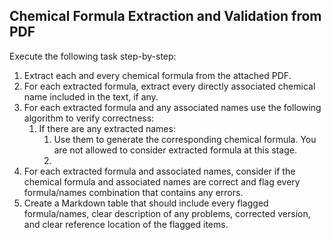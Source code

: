 ## **Chemical Formula Extraction and Validation from PDF**

Execute the following task step-by-step:
1. Extract each and every chemical formula from the attached PDF.
2. For each extracted formula, extract every directly associated chemical name included in the text, if any.
3. For each extracted formula and any associated names use the following algorithm to verify correctness:
    1. If there are any extracted names:
        1. Use them to generate the corresponding chemical formula. You are not allowed to consider extracted formula at this stage.
        2. 
4. For each extracted formula and associated names, consider if the chemical formula and associated names are correct and flag every formula/names combination that contains any errors.
5. Create a Markdown table that should include every flagged formula/names, clear description of any problems, corrected version, and clear reference location of the flagged items.
